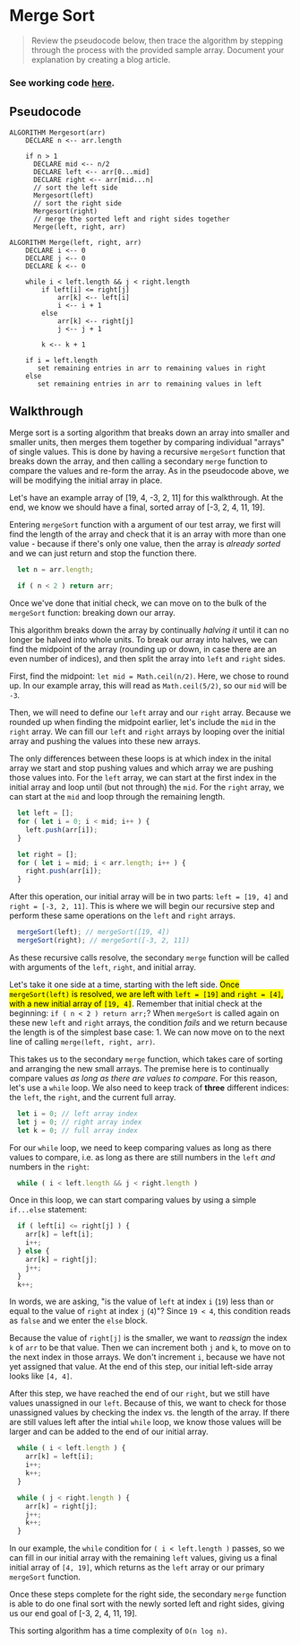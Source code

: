 # Merge Sort

> Review the pseudocode below, then trace the algorithm by stepping through the process with the provided sample array. Document your explanation by creating a blog article.

### See working code [here](./mergeSort.js).

## Pseudocode
```
ALGORITHM Mergesort(arr)
    DECLARE n <-- arr.length
           
    if n > 1
      DECLARE mid <-- n/2
      DECLARE left <-- arr[0...mid]
      DECLARE right <-- arr[mid...n]
      // sort the left side
      Mergesort(left)
      // sort the right side
      Mergesort(right)
      // merge the sorted left and right sides together
      Merge(left, right, arr)

ALGORITHM Merge(left, right, arr)
    DECLARE i <-- 0
    DECLARE j <-- 0
    DECLARE k <-- 0

    while i < left.length && j < right.length
        if left[i] <= right[j]
            arr[k] <-- left[i]
            i <-- i + 1
        else
            arr[k] <-- right[j]
            j <-- j + 1
            
        k <-- k + 1

    if i = left.length
       set remaining entries in arr to remaining values in right
    else
       set remaining entries in arr to remaining values in left
```

## Walkthrough 

Merge sort is a sorting algorithm that breaks down an array into smaller and smaller units, then merges them together by comparing individual "arrays"  of single values. This is done by having a recursive `mergeSort` function that breaks down the array, and then calling a secondary `merge` function to compare the values and re-form the array. As in the pseudocode above, we will be modifying the initial array in place.

Let's have an example array of [19, 4, -3, 2, 11] for this walkthrough. At the end, we know we should have a final, sorted array of [-3, 2, 4, 11, 19].

Entering `mergeSort` function with a argument of our test array, we first will find the length of the array and check that it is an array with more than one value - because if there's only one value, then the array is _already sorted_ and we can just return and stop the function there.

```js
  let n = arr.length;

  if ( n < 2 ) return arr;
```

Once we've done that initial check, we can move on to the bulk of the `mergeSort` function: breaking down our array.

This algorithm breaks down the array by continually _halving it_ until it can no longer be halved into whole units. To break our array into halves, we can find the midpoint of the array (rounding up or down, in case there are an even number of indices), and then split the array into `left` and `right` sides.

First, find the midpoint: `let mid = Math.ceil(n/2)`. Here, we chose to round up. In our example array, this will read as `Math.ceil(5/2)`, so our `mid` will be `-3`.

Then, we will need to define our `left` array and our `right` array. Because we rounded up when finding the midpoint earlier, let's include the `mid` in the `right` array. We can fill our `left` and `right` arrays by looping over the initial array and pushing the values into these new arrays. 

The only differences between these loops is at which index in the inital array we start and stop pushing values and which array we are pushing those values into. For the `left` array, we can start at the first index in the initial array and loop until (but not through) the `mid`. For the `right` array, we can start at the `mid` and loop through the remaining length. 
```js
  let left = [];
  for ( let i = 0; i < mid; i++ ) {
    left.push(arr[i]);
  }

  let right = [];
  for ( let i = mid; i < arr.length; i++ ) {
    right.push(arr[i]);
  }
```
After this operation, our initial array will be in two parts: `left = [19, 4]` and `right = [-3, 2, 11]`. This is where we will begin our recursive step and perform these same operations on the `left` and `right` arrays.
```js
  mergeSort(left); // mergeSort([19, 4])
  mergeSort(right); // mergeSort([-3, 2, 11])
```
As these recursive calls resolve, the secondary `merge` function will be called with arguments of the `left`, `right`, and initial array. 

Let's take it one side at a time, starting with the left side. <mark>Once `mergeSort(left)` is resolved, we are left with `left = [19]` and `right = [4]`, with a new initial array of `[19, 4]`</mark>. Remember that initial check at the beginning: `if ( n < 2 ) return arr;`? When `mergeSort` is called again on these new `left` and `right` arrays, the condition _fails_ and we return because the length is of the simplest base case: 1. We can now move on to the next line of calling `merge(left, right, arr)`.

This takes us to the secondary `merge` function, which takes care of sorting and arranging the new small arrays. The premise here is to continually compare values _as long as there are values to compare_. For this reason, let's use a `while` loop. We also need to keep track of **three** different indices: the `left`, the `right`, and the current full array.
```js
  let i = 0; // left array index
  let j = 0; // right array index
  let k = 0; // full array index
```
For our `while` loop, we need to keep comparing values as long as there values to compare, i.e. as long as there are still numbers in the `left` _and_ numbers in the `right`:
```js
  while ( i < left.length && j < right.length )
```
Once in this loop, we can start comparing values by using a simple `if...else` statement:
```js
  if ( left[i] <= right[j] ) {
    arr[k] = left[i];
    i++;
  } else {
    arr[k] = right[j];
    j++;
  }
  k++;
```
In words, we are asking, "is the value of `left` at index `i` (`19`) less than or equal to the value of `right` at index `j` (`4`)"? Since `19 < 4`, this condition reads as `false` and we enter the `else` block. 

Because the value of `right[j]` is the smaller, we want to _reassign_ the index `k` of `arr` to be that value. Then we can increment both `j` and `k`, to move on to the next index in those arrays. We don't increment `i`, because we have not yet assigned that value. At the end of this step, our initial left-side array looks like `[4, 4]`.

After this step, we have reached the end of our `right`, but we still have values unassigned in our `left`. Because of this, we want to check for those unassigned values by checking the index vs. the length of the array. If there are still values left after the intial `while` loop, we know those values will be larger and can be added to the end of our initial array.
```js
  while ( i < left.length ) {
    arr[k] = left[i];
    i++;
    k++;
  }

  while ( j < right.length ) {
    arr[k] = right[j];
    j++;
    k++;
  }
```
In our example, the `while` condition for `( i < left.length )` passes, so we can fill in our initial array with the remaining `left` values, giving us a final initial array of `[4, 19]`, which returns as the `left` array or our primary `mergeSort` function.

Once these steps complete for the right side, the secondary `merge` function is able to do one final sort with the newly sorted left and right sides, giving us our end goal of [-3, 2, 4, 11, 19].

This sorting algorithm has a time complexity of `O(n log n)`.